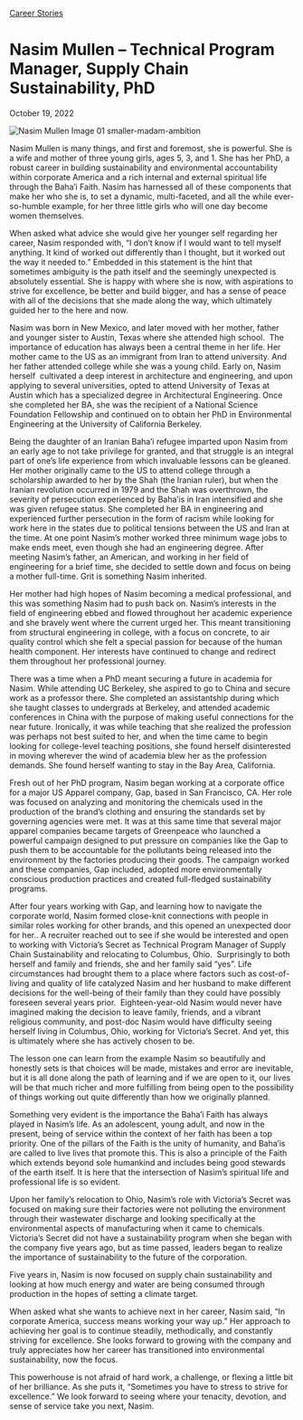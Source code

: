 [//]: # (title: Nasim Mullen –Technical Program Manager, Supply Chain Sustainability, PhD)

[//]: # (main_image: https://madamambition.com/wp-content/uploads/2022/12/Nasim-Mullen-Image-01-smaller-madam-ambition.jpg)

[Career Stories](https://madamambition.com/category/career-stories/)

Nasim Mullen – Technical Program Manager, Supply Chain Sustainability, PhD
==========================================================================

October 19, 2022

![](https://madamambition.com/wp-content/uploads/2022/12/Nasim-Mullen-Image-01-smaller-madam-ambition.jpg "Nasim Mullen Image 01 smaller-madam-ambition")

Nasim Mullen is many things, and first and foremost, she is powerful. She is a wife and mother of three young girls, ages 5, 3, and 1. She has her PhD, a robust career in building sustainability and environmental accountability within corporate America and a rich internal and external spiritual life through the Baha’i Faith. Nasim has harnessed all of these components that make her who she is, to set a dynamic, multi-faceted, and all the while ever-so-humble example, for her three little girls who will one day become women themselves.

When asked what advice she would give her younger self regarding her career, Nasim responded with, “I don’t know if I would want to tell myself anything. It kind of worked out differently than I thought, but it worked out the way it needed to.” Embedded in this statement is the hint that sometimes ambiguity is the path itself and the seemingly unexpected is absolutely essential. She is happy with where she is now, with aspirations to strive for excellence, be better and build bigger, and has a sense of peace with all of the decisions that she made along the way, which ultimately guided her to the here and now.

Nasim was born in New Mexico, and later moved with her mother, father and younger sister to Austin, Texas where she attended high school.  The importance of education has always been a central theme in her life. Her mother came to the US as an immigrant from Iran to attend university. And her father attended college while she was a young child. Early on, Nasim herself  cultivated a deep interest in architecture and engineering, and upon applying to several universities, opted to attend University of Texas at Austin which has a specialized degree in Architectural Engineering. Once she completed her BA, she was the recipient of a National Science Foundation Fellowship and continued on to obtain her PhD in Environmental Engineering at the University of California Berkeley.

Being the daughter of an Iranian Baha’i refugee imparted upon Nasim from an early age to not take privilege for granted, and that struggle is an integral part of one’s life experience from which invaluable lessons can be gleaned. Her mother originally came to the US to attend college through a scholarship awarded to her by the Shah (the Iranian ruler), but when the Iranian revolution occurred in 1979 and the Shah was overthrown, the severity of persecution experienced by Baha’is in Iran intensified and she was given refugee status. She completed her BA in engineering and experienced further persecution in the form of racism while looking for work here in the states due to political tensions between the US and Iran at the time. At one point Nasim’s mother worked three minimum wage jobs to make ends meet, even though she had an engineering degree. After meeting Nasim’s father, an American, and working in her field of engineering for a brief time, she decided to settle down and focus on being a mother full-time. Grit is something Nasim inherited.

Her mother had high hopes of Nasim becoming a medical professional, and this was something Nasim had to push back on. Nasim’s interests in the field of engineering ebbed and flowed throughout her academic experience and she bravely went where the current urged her. This meant transitioning from structural engineering in college, with a focus on concrete, to air quality control which she felt a special passion for because of the human health component. Her interests have continued to change and redirect them throughout her professional journey.

There was a time when a PhD meant securing a future in academia for Nasim. While attending UC Berkeley, she aspired to go to China and secure work as a professor there. She completed an assistantship during which she taught classes to undergrads at Berkeley, and attended academic conferences in China with the purpose of making useful connections for the near future. Ironically, it was while teaching that she realized the profession was perhaps not best suited to her, and when the time came to begin looking for college-level teaching positions, she found herself disinterested in moving wherever the wind of academia blew her as the profession demands. She found herself wanting to stay in the Bay Area, California.

Fresh out of her PhD program, Nasim began working at a corporate office for a major US Apparel company, Gap, based in San Francisco, CA. Her role was focused on analyzing and monitoring the chemicals used in the production of the brand’s clothing and ensuring the standards set by governing agencies were met. It was at this same time that several major apparel companies became targets of Greenpeace who launched a powerful campaign designed to put pressure on companies like the Gap to push them to be accountable for the pollutants being released into the environment by the factories producing their goods. The campaign worked and these companies, Gap included, adopted more environmentally conscious production practices and created full-fledged sustainability programs.

After four years working with Gap, and learning how to navigate the corporate world, Nasim formed close-knit connections with people in similar roles working for other brands, and this opened an unexpected door for her.. A recruiter reached out to see if she would be interested and open to working with Victoria’s Secret as Technical Program Manager of Supply Chain Sustainability and relocating to Columbus, Ohio.  Surprisingly to both herself and family and friends, she and her family said “yes”. Life circumstances had brought them to a place where factors such as cost-of-living and quality of life catalyzed Nasim and her husband to make different decisions for the well-being of their family than they could have possibly foreseen several years prior.  Eighteen-year-old Nasim would never have imagined making the decision to leave family, friends, and a vibrant religious community, and post-doc Nasim would have difficulty seeing herself living in Columbus, Ohio, working for Victoria’s Secret. And yet, this is ultimately where she has actively chosen to be.

The lesson one can learn from the example Nasim so beautifully and honestly sets is that choices will be made, mistakes and error are inevitable, but it is all done along the path of learning and if we are open to it, our lives will be that much richer and more fulfilling from being open to the possibility of things working out quite differently than how we originally planned.

Something very evident is the importance the Baha’i Faith has always played in Nasim’s life. As an adolescent, young adult, and now in the present, being of service within the context of her faith has been a top priority. One of the pillars of the Faith is the unity of humanity, and Baha’is are called to live lives that promote this. This is also a principle of the Faith which extends beyond sole humankind and includes being good stewards of the earth itself. It is here that the intersection of Nasim’s spiritual life and professional life is so evident.

Upon her family’s relocation to Ohio, Nasim’s role with Victoria’s Secret was focused on making sure their factories were not polluting the environment through their wastewater discharge and looking specifically at the environmental aspects of manufacturing when it came to chemicals. Victoria’s Secret did not have a sustainability program when she began with the company five years ago, but as time passed, leaders began to realize the importance of sustainability to the future of the corporation.

Five years in, Nasim is now focused on supply chain sustainability and looking at how much energy and water are being consumed through production in the hopes of setting a climate target.

When asked what she wants to achieve next in her career, Nasim said, “In corporate America, success means working your way up.” Her approach to achieving her goal is to continue steadily, methodically, and constantly striving for excellence. She looks forward to growing with the company and truly appreciates how her career has transitioned into environmental sustainability, now the focus.

This powerhouse is not afraid of hard work, a challenge, or flexing a little bit of her brilliance. As she puts it, “Sometimes you have to stress to strive for excellence.” We look forward to seeing where your tenacity, devotion, and sense of service take you next, Nasim.